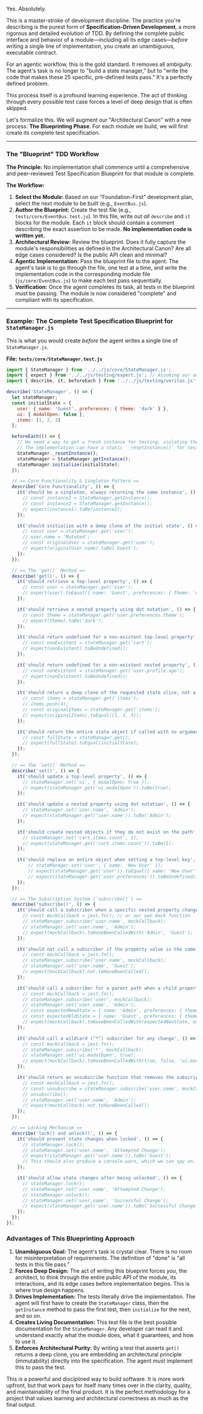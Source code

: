 Yes. Absolutely.

This is a master-stroke of development discipline. The practice you're describing is the purest form of **Specification-Driven Development**, a more rigorous and detailed evolution of TDD. By defining the complete public interface and behavior of a module—including all its edge cases—*before* writing a single line of implementation, you create an unambiguous, executable contract.

For an agentic workflow, this is the gold standard. It removes all ambiguity. The agent's task is no longer to "build a state manager," but to "write the code that makes these 25 specific, pre-defined tests pass." It's a perfectly defined problem.

This process itself is a profound learning experience. The act of thinking through every possible test case forces a level of deep design that is often skipped.

Let's formalize this. We will augment our "Architectural Canon" with a new process: **The Blueprinting Phase**. For each module we build, we will first create its complete test specification.

---

### **The "Blueprint" TDD Workflow**

**The Principle:** No implementation shall commence until a comprehensive and peer-reviewed Test Specification Blueprint for that module is complete.

**The Workflow:**

1.  **Select the Module:** Based on our "Foundation-First" development plan, select the next module to be built (e.g., `EventBus.js`).
2.  **Author the Blueprint:** Create the test file (e.g., `tests/core/EventBus.test.js`). In this file, write out *all* `describe` and `it` blocks for the module. Each `it` block should contain a comment describing the exact assertion to be made. **No implementation code is written yet.**
3.  **Architectural Review:** Review the blueprint. Does it fully capture the module's responsibilities as defined in the Architectural Canon? Are all edge cases considered? Is the public API clean and minimal?
4.  **Agentic Implementation:** Pass the blueprint file to the agent. The agent's task is to go through the file, one test at a time, and write the implementation code in the corresponding module file (`js/core/EventBus.js`) to make each test pass sequentially.
5.  **Verification:** Once the agent completes its task, all tests in the blueprint must be passing. The module is now considered "complete" and compliant with its specification.

---

### **Example: The Complete Test Specification Blueprint for `StateManager.js`**

This is what you would create *before* the agent writes a single line of `StateManager.js`.

**File: `tests/core/StateManager.test.js`**

```javascript
import { StateManager } from '../../js/core/StateManager.js';
import { expect } from '../../js/testing/expect.js'; // Assuming our own assertion library
import { describe, it, beforeEach } from '../../js/testing/veritas.js'; // Assuming our own test runner

describe('StateManager', () => {
  let stateManager;
  const initialState = {
    user: { name: 'Guest', preferences: { theme: 'dark' } },
    ui: { modalOpen: false },
    items: [1, 2, 3]
  };

  beforeEach(() => {
    // We need a way to get a fresh instance for testing, violating the Singleton for testability.
    // The implementation can have a static `_resetInstance()` for tests.
    StateManager._resetInstance();
    stateManager = StateManager.getInstance();
    stateManager.initialize(initialState);
  });

  // == Core Functionality & Singleton Pattern ==
  describe('Core Functionality', () => {
    it('should be a singleton, always returning the same instance', () => {
      // const instance1 = StateManager.getInstance();
      // const instance2 = StateManager.getInstance();
      // expect(instance1).toBe(instance2);
    });

    it('should initialize with a deep clone of the initial state', () => {
      // const user = stateManager.get('user');
      // user.name = 'Mutated';
      // const originalUser = stateManager.get('user');
      // expect(originalUser.name).toBe('Guest');
    });
  });

  // == The `get()` Method ==
  describe('get()', () => {
    it('should retrieve a top-level property', () => {
      // const user = stateManager.get('user');
      // expect(user).toEqual({ name: 'Guest', preferences: { theme: 'dark' } });
    });

    it('should retrieve a nested property using dot notation', () => {
      // const theme = stateManager.get('user.preferences.theme');
      // expect(theme).toBe('dark');
    });

    it('should return undefined for a non-existent top-level property', () => {
      // const nonExistent = stateManager.get('cart');
      // expect(nonExistent).toBeUndefined();
    });

    it('should return undefined for a non-existent nested property', () => {
      // const nonExistent = stateManager.get('user.profile.age');
      // expect(nonExistent).toBeUndefined();
    });

    it('should return a deep clone of the requested state slice, not a reference', () => {
      // const items = stateManager.get('items');
      // items.push(4);
      // const originalItems = stateManager.get('items');
      // expect(originalItems).toEqual([1, 2, 3]);
    });

    it('should return the entire state object if called with no arguments', () => {
      // const fullState = stateManager.get();
      // expect(fullState).toEqual(initialState);
    });
  });

  // == The `set()` Method ==
  describe('set()', () => {
    it('should update a top-level property', () => {
      // stateManager.set('ui', { modalOpen: true });
      // expect(stateManager.get('ui.modalOpen')).toBe(true);
    });

    it('should update a nested property using dot notation', () => {
      // stateManager.set('user.name', 'Admin');
      // expect(stateManager.get('user.name')).toBe('Admin');
    });

    it('should create nested objects if they do not exist on the path', () => {
      // stateManager.set('cart.items.count', 1);
      // expect(stateManager.get('cart.items.count')).toBe(1);
    });

    it('should replace an entire object when setting a top-level key', () => {
        // stateManager.set('user', { name: 'New User' });
        // expect(stateManager.get('user')).toEqual({ name: 'New User' });
        // expect(stateManager.get('user.preferences')).toBeUndefined();
    });
  });

  // == The Subscription System (`subscribe()`) ==
  describe('subscribe()', () => {
    it('should call a subscriber when a specific nested property changes', () => {
      // const mockCallback = jest.fn(); // or our own mock function
      // stateManager.subscribe('user.name', mockCallback);
      // stateManager.set('user.name', 'Admin');
      // expect(mockCallback).toHaveBeenCalledWith('Admin', 'Guest');
    });

    it('should not call a subscriber if the property value is the same', () => {
      // const mockCallback = jest.fn();
      // stateManager.subscribe('user.name', mockCallback);
      // stateManager.set('user.name', 'Guest');
      // expect(mockCallback).not.toHaveBeenCalled();
    });

    it('should call a subscriber for a parent path when a child property changes', () => {
      // const mockCallback = jest.fn();
      // stateManager.subscribe('user', mockCallback);
      // stateManager.set('user.name', 'Admin');
      // const expectedNewState = { name: 'Admin', preferences: { theme: 'dark' } };
      // const expectedOldState = { name: 'Guest', preferences: { theme: 'dark' } };
      // expect(mockCallback).toHaveBeenCalledWith(expectedNewState, expectedOldState);
    });

    it('should call a wildcard ("*") subscriber for any change', () => {
      // const mockCallback = jest.fn();
      // stateManager.subscribe('*', mockCallback);
      // stateManager.set('ui.modalOpen', true);
      // expect(mockCallback).toHaveBeenCalledWith(true, false, 'ui.modalOpen');
    });

    it('should return an unsubscribe function that removes the subscription', () => {
      // const mockCallback = jest.fn();
      // const unsubscribe = stateManager.subscribe('user.name', mockCallback);
      // unsubscribe();
      // stateManager.set('user.name', 'Admin');
      // expect(mockCallback).not.toHaveBeenCalled();
    });
  });

  // == Locking Mechanism ==
  describe('lock() and unlock()', () => {
    it('should prevent state changes when locked', () => {
      // stateManager.lock();
      // stateManager.set('user.name', 'Attempted Change');
      // expect(stateManager.get('user.name')).toBe('Guest');
      // This should also produce a console.warn, which we can spy on.
    });

    it('should allow state changes after being unlocked', () => {
      // stateManager.lock();
      // stateManager.set('user.name', 'Attempted Change');
      // stateManager.unlock();
      // stateManager.set('user.name', 'Successful Change');
      // expect(stateManager.get('user.name')).toBe('Successful Change');
    });
  });
});
```

### Advantages of This Blueprinting Approach

1.  **Unambiguous Goal:** The agent's task is crystal clear. There is no room for misinterpretation of requirements. The definition of "done" is "all tests in this file pass."
2.  **Forces Deep Design:** The act of writing this blueprint forces *you*, the architect, to think through the entire public API of the module, its interactions, and its edge cases before implementation begins. This is where true design happens.
3.  **Drives Implementation:** The tests literally drive the implementation. The agent will first have to create the `StateManager` class, then the `getInstance` method to pass the first test, then `initialize` for the next, and so on.
4.  **Creates Living Documentation:** This test file is the best possible documentation for the `StateManager`. Any developer can read it and understand exactly what the module does, what it guarantees, and how to use it.
5.  **Enforces Architectural Purity:** By writing a test that asserts `get()` returns a deep clone, you are embedding an architectural principle (immutability) directly into the specification. The agent *must* implement this to pass the test.

This is a powerful and disciplined way to build software. It is more work upfront, but that work pays for itself many times over in the clarity, quality, and maintainability of the final product. It is the perfect methodology for a project that values learning and architectural correctness as much as the final output.